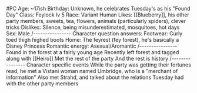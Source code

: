 #PC
Age: ~17ish
Birthday: Unknown, he celebrates Tuesday's as his "Found Day"
Class: Feylock lv 5
Race: Variant Human
Likes: [[Blueberry]], his other party members, sweets, tea, flowers, animals (particularly spiders), clever tricks
Dislikes: Silence, being misunderestimated, mosquitoes, hot days
Sex: Male
/----------------
Character question answers:
Footwear: Curly toed thigh highed boots
Home: The feyrest (fey forest), he's basically a Disney Princess
Romantic energy: Asexual/Aromantic 
/----------------
Found in the forest at a fairly young age
Recently left forest and tagged along with [[Heiro]]
Met the rest of the party
And the rest is history
/----------------
Character specific events
While the party was getting their fortunes read, he met a Vistani
woman named Umbridge, who is a "merchant of information"
Also met Strahd, and talked about the relations Tuesday had with 
the other party members


